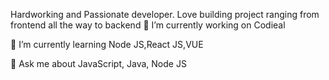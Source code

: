 Hardworking and Passionate developer. Love building project ranging from frontend all the way to backend
🔭 I’m currently working on Codieal

🌱 I’m currently learning Node JS,React JS,VUE

💬 Ask me about JavaScript, Java, Node JS
